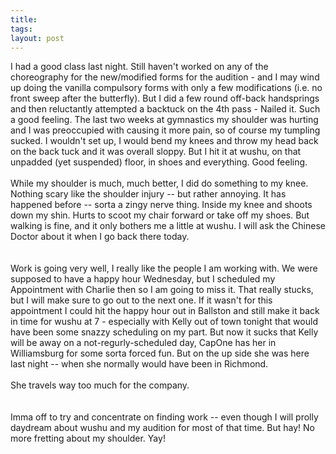 ```yaml
---
title: 
tags: 
layout: post
---
```

I had a good class last night.  Still haven't worked on any of the choreography for the new/modified forms for the audition - and I may wind up doing the vanilla compulsory forms with only a few modifications (i.e. no front sweep after the butterfly).  But I did a few round off-back handsprings and then reluctantly attempted a backtuck on the 4th pass - Nailed it.  Such a good feeling. The last two weeks at gymnastics my shoulder was hurting and I was preoccupied with causing it more pain, so of course my tumpling sucked.  I wouldn't set up, I would bend my knees and throw my head back on the back tuck and it was overall sloppy.  But I hit it at wushu, on that unpadded (yet suspended) floor, in shoes and everything.  Good feeling.<br /><br />While my shoulder is much, much better, I did do something to my knee.  Nothing scary like the shoulder injury -- but rather annoying.  It has happened before -- sorta a zingy nerve thing.  Inside my knee and shoots down my shin.  Hurts to scoot my chair forward or take off my shoes.  But walking is fine, and it only bothers me a little at wushu.  I will ask the Chinese Doctor about it when I go back there today.  <br /><br />Work is going very well, I really like the people I am working with. We were supposed to have a happy hour Wednesday, but I scheduled my Appointment with Charlie then so I am going to miss it. That really stucks, but I will make sure to go out to the next one.  If it wasn't for this appointment I could hit the happy hour out in Ballston and still make it back in time for wushu at 7 - especially with Kelly out of town tonight that would have been some snazzy scheduling on my part.  But now it sucks that Kelly will be away on a not-regurly-scheduled day, CapOne has her in Williamsburg for some sorta forced fun.  But on the up side she was here last night -- when she normally would have been in Richmond.<br /><br />She travels way too much for the company.  <br /><br />Imma off to try and concentrate on finding work -- even though I will prolly daydream about wushu and my audition for most of that time.  But hay! No more fretting about my shoulder.  Yay!
